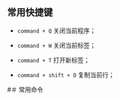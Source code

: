 ## 常用快捷键
- `command + Q` 关闭当前程序；
- `command + W` 关闭当前标签；
- `command + T` 打开新标签；




- `command + shift + D` 复制当前行；

#＃ 常用命令

